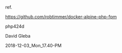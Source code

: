 
ref.

https://github.com/robtimmer/docker-alpine-php-fpm


php424d

David Gleba

2018-12-03_Mon_17.40-PM
